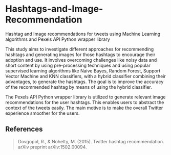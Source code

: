 # Hashtags-and-Image-Recommendation
Hashtag and Image recommendations for tweets using Machine Learning algorithms and Pexels API Python wrapper library

This study aims to investigate different approaches for recommending hashtags and generating images for those hashtags to encourage their adoption and use. It involves overcoming challenges like noisy data and short content by using pre-processing techniques and using popular supervised learning algorithms like Naive Bayes, Random Forest, Support Vector Machine and KNN classifiers, with a hybrid classifier combining their advantages, to generate the hashtags. The goal is to improve the accuracy of the recommended hashtag by means of using the hybrid classifier.

The Pexels API Python wrapper library is utilized to generate relevant image recommendations for the user hashtags. This enables users to abstract the context of the tweets easily. The main motive is to make the overall Twitter experience smoother for the users.

## References
> Dovgopol, R., & Nohelty, M. (2015). Twitter hashtag recommendation. arXiv preprint arXiv:1502.00094.
